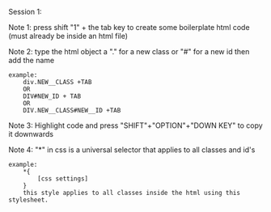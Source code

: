 Session 1:

Note 1:
press shift "1" + the tab key to create some boilerplate html code (must already be inside an html file)

Note 2:
type the html object a "." for a new class or "#" for a new id then add the name

    example:
        div.NEW__CLASS +TAB
        OR
        DIV#NEW_ID + TAB
        OR
        DIV.NEW__CLASS#NEW__ID +TAB

Note 3:
Highlight code and press "SHIFT"+"OPTION"+"DOWN KEY" to copy it downwards

Note 4:
"*" in css is a universal selector that applies to all classes and id's

    example:
        *{
            [css settings]
        }
        this style applies to all classes inside the html using this stylesheet.
